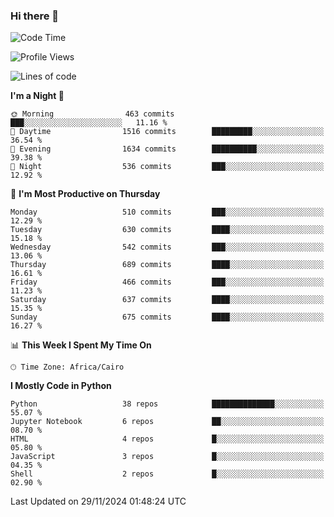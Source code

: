 ### Hi there 👋

<!--
**AMR-KELEG/AMR-KELEG** is a ✨ _special_ ✨ repository because its `README.md` (this file) appears on your GitHub profile.

Here are some ideas to get you started:

- 🔭 I’m currently working on ...
- 🌱 I’m currently learning ...
- 👯 I’m looking to collaborate on ...
- 🤔 I’m looking for help with ...
- 💬 Ask me about ...
- 📫 How to reach me: ...
- 😄 Pronouns: ...
- ⚡ Fun fact: ...
-->

<!--START_SECTION:waka-->
![Code Time](http://img.shields.io/badge/Code%20Time-0%20secs-blue)

![Profile Views](http://img.shields.io/badge/Profile%20Views-0-blue)

![Lines of code](https://img.shields.io/badge/From%20Hello%20World%20I%27ve%20Written-24.1%20million%20lines%20of%20code-blue)

**I'm a Night 🦉** 

```text
🌞 Morning                463 commits         ███░░░░░░░░░░░░░░░░░░░░░░   11.16 % 
🌆 Daytime                1516 commits        █████████░░░░░░░░░░░░░░░░   36.54 % 
🌃 Evening                1634 commits        ██████████░░░░░░░░░░░░░░░   39.38 % 
🌙 Night                  536 commits         ███░░░░░░░░░░░░░░░░░░░░░░   12.92 % 
```
📅 **I'm Most Productive on Thursday** 

```text
Monday                   510 commits         ███░░░░░░░░░░░░░░░░░░░░░░   12.29 % 
Tuesday                  630 commits         ████░░░░░░░░░░░░░░░░░░░░░   15.18 % 
Wednesday                542 commits         ███░░░░░░░░░░░░░░░░░░░░░░   13.06 % 
Thursday                 689 commits         ████░░░░░░░░░░░░░░░░░░░░░   16.61 % 
Friday                   466 commits         ███░░░░░░░░░░░░░░░░░░░░░░   11.23 % 
Saturday                 637 commits         ████░░░░░░░░░░░░░░░░░░░░░   15.35 % 
Sunday                   675 commits         ████░░░░░░░░░░░░░░░░░░░░░   16.27 % 
```


📊 **This Week I Spent My Time On** 

```text
🕑︎ Time Zone: Africa/Cairo
```

**I Mostly Code in Python** 

```text
Python                   38 repos            ██████████████░░░░░░░░░░░   55.07 % 
Jupyter Notebook         6 repos             ██░░░░░░░░░░░░░░░░░░░░░░░   08.70 % 
HTML                     4 repos             █░░░░░░░░░░░░░░░░░░░░░░░░   05.80 % 
JavaScript               3 repos             █░░░░░░░░░░░░░░░░░░░░░░░░   04.35 % 
Shell                    2 repos             █░░░░░░░░░░░░░░░░░░░░░░░░   02.90 % 
```




 Last Updated on 29/11/2024 01:48:24 UTC
<!--END_SECTION:waka-->
